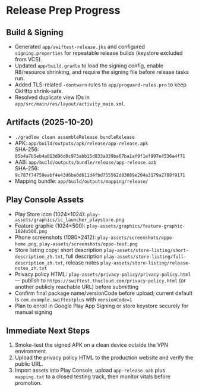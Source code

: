 # Release Prep Progress

## Build & Signing
- Generated `app/swiftest-release.jks` and configured `signing.properties` for repeatable release builds (keystore excluded from VCS).
- Updated `app/build.gradle` to load the signing config, enable R8/resource shrinking, and require the signing file before release tasks run.
- Added TLS-related `-dontwarn` rules to `app/proguard-rules.pro` to keep OkHttp shrink-safe.
- Resolved duplicate view IDs in `app/src/main/res/layout/activity_main.xml`.

## Artifacts (2025-10-20)
- `./gradlew clean assembleRelease bundleRelease`
- APK: `app/build/outputs/apk/release/app-release.apk`  
  SHA-256: `85b4a7b5eb4a013d96d0c973abb15d833a039ba67ba1af9f1ef997e4536a4f71`
- AAB: `app/build/outputs/bundle/release/app-release.aab`  
  SHA-256: `9c787f74759eabf4e43d6be0d611d4fbd755562d83089e204a3179a2788f9171`
- Mapping bundle: `app/build/outputs/mapping/release/`

## Play Console Assets
- Play Store icon (1024×1024): `play-assets/graphics/ic_launcher_playstore.png`
- Feature graphic (1024×500): `play-assets/graphics/feature-graphic-1024x500.png`
- Phone screenshots (1080×2412): `play-assets/screenshots/oppo-home.png`, `play-assets/screenshots/oppo-test.png`
- Store listing copy: short description `play-assets/store-listing/short-description_zh.txt`, full description `play-assets/store-listing/full-description_zh.txt`, release notes `play-assets/store-listing/release-notes_zh.txt`
- Privacy policy HTML: `play-assets/privacy-policy/privacy-policy.html` — publish to `https://swiftest.thucloud.com/privacy-policy.html` (or another publicly reachable URL) before submitting
- Confirm final package name/versionCode before upload; current default is `com.example.swiftestplus` with `versionCode=1`
- Plan to enroll in Google Play App Signing or store keystore securely for manual signing

## Immediate Next Steps
1. Smoke-test the signed APK on a clean device outside the VPN environment.
2. Upload the privacy policy HTML to the production website and verify the public URL.
3. Import assets into Play Console, upload `app-release.aab` plus `mapping.txt` to a closed testing track, then monitor vitals before promotion.
